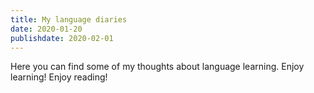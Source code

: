 ```yaml
---
title: My language diaries
date: 2020-01-20
publishdate: 2020-02-01
---
```


Here you can find some of my thoughts about language learning.
Enjoy learning!
Enjoy reading!
